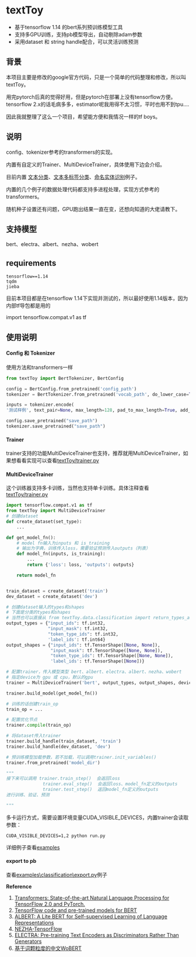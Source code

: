 # textToy
- 基于tensorflow 1.14 的bert系列预训练模型工具
- 支持多GPU训练，支持pb模型导出，自动剔除adam参数
- 采用dataset 和 string handle配合，可以灵活训练预测

## 背景

本项目主要是修改的google官方代码，只是一个简单的代码整理和修改，所以叫textToy。

用完pytorch后真的觉得好用，但是pytorch在部署上没有tensorflow方便。
tensorflow 2.x的话毛病多多，estimator呢我用得不太习惯，平时也用不到tpu....

因此我就整理了这么一个项目，希望能方便和我情况一样的tf boys。
## 说明


config、tokenizer参考的transformers的实现。

内置有自定义的Trainer、MultiDeviceTrainer，具体使用下边会介绍。

目前内置 [文本分类](examples/classification)、[文本多标签分类](examples/multi_label)、[命名实体识别](examples/ner)例子。

内置的几个例子的数据处理代码都支持多进程处理，实现方式参考的transformers。

随机种子设置还有问题，GPU跑出结果一直在变，还想向知道的大佬请教下。
## 支持模型

bert、electra、albert、nezha、wobert

## requirements
```
tensorflow==1.14
tqdm
jieba
```
目前本项目都是在tensorflow 1.14下实现并测试的，所以最好使用1.14版本，因为内部tf导包都是用的

import tensorflow.compat.v1 as tf

## 使用说明
#### Config 和 Tokenizer
使用方法和transformers一样
```python
from textToy import BertTokenizer, BertConfig

config = BertConfig.from_pretrained('config_path')
tokenizer = BertTokenizer.from_pretrained('vocab_path', do_lower_case=True)

inputs = tokenizer.encode(
'测试样例', text_pair=None, max_length=128, pad_to_max_length=True, add_special_tokens=True)

config.save_pretrained("save_path")
tokenizer.save_pretrained("save_path")
```
#### Trainer
trainer支持的功能MultiDeviceTrainer也支持，推荐就用MultiDeviceTrainer，如果想看看实现可以查看[textToy/trainer.py](textToy/trainer.py)
#### MultiDeviceTrainer
这个训练器支持多卡训练，当然也支持单卡训练。具体注释查看[textToy/trainer.py](textToy/trainer.py)
```python
import tensorflow.compat.v1 as tf
from textToy import MultiDeviceTrainer
# 创建dataset
def create_dataset(set_type):
    ...

def get_model_fn():
    # model fn输入为inputs 和 is_training
    # 输出为字典，训练传入loss，需要验证预测传入outputs（列表） 
    def model_fn(inputs, is_training):
        ...
        return {'loss': loss, 'outputs': outputs}

    return model_fn


train_dataset = create_dataset('train')
dev_dataset = create_dataset('dev')

# 创建dataset输入的types和shapes
# 下面是分类的types和shapes
# 当然也可以直接从 from textToy.data.classification import return_types_and_shapes
output_types = {"input_ids": tf.int32,
                "input_mask": tf.int32,
                "token_type_ids": tf.int32,
                'label_ids': tf.int64}
output_shapes = {"input_ids": tf.TensorShape([None, None]),
                 "input_mask": tf.TensorShape([None, None]),
                 "token_type_ids": tf.TensorShape([None, None]),
                 'label_ids': tf.TensorShape([None])}

# 配置trainer，传入模型类型 bert、albert、electra、albert、nezha、wobert
# 指定device为 gpu 或 cpu，默认的gpu
trainer = MultiDeviceTrainer('bert', output_types, output_shapes, device='gpu')

trainer.build_model(get_model_fn())

# 训练的话创建train_op
train_op = ...

# 配置优化节点
trainer.compile(train_op)

# 将dataset传入trainer
trainer.build_handle(train_dataset, 'train')
trainer.build_handle(dev_dataset, 'dev')

# 预训练模型加载参数，若不加载，可以调用trainer.init_variables()
trainer.from_pretrained('model_dir')

"""
接下来可以调用 trainer.train_step()  会返回loss
              trainer.eval_step()  会返回loss、model_fn定义的outputs
              trainer.test_step()  返回model_fn定义的outputs
进行训练、验证、预测

"""
```
多卡运行方式，需要设置环境变量CUDA_VISIBLE_DEVICES，内置trainer会读取参数：
```
CUDA_VISIBLE_DEVICES=1,2 python run.py
```
详细例子查看[examples](examples)

#### export to pb
查看[examples\classification\export.py](examples\classification\export.py)例子

**Reference**  
1. [Transformers: State-of-the-art Natural Language Processing for TensorFlow 2.0 and PyTorch. ](https://github.com/huggingface/transformers)
2. [TensorFlow code and pre-trained models for BERT](https://github.com/google-research/bert)
3. [ALBERT: A Lite BERT for Self-supervised Learning of Language Representations](https://github.com/google-research/albert)
4. [NEZHA-TensorFlow](https://github.com/huawei-noah/Pretrained-Language-Model/tree/master/NEZHA-TensorFlow)
5. [ELECTRA: Pre-training Text Encoders as Discriminators Rather Than Generators](https://github.com/google-research/electra)
6. [基于词颗粒度的中文WoBERT](https://github.com/ZhuiyiTechnology/WoBERT)
